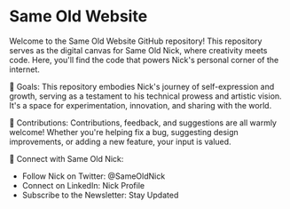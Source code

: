 # Same Old Website

Welcome to the Same Old Website GitHub repository! This repository serves as the digital canvas for Same Old Nick, where creativity meets code. Here, you'll find the code that powers Nick's personal corner of the internet. 

🚀 Goals:
This repository embodies Nick's journey of self-expression and growth, serving as a testament to his technical prowess and artistic vision. It's a space for experimentation, innovation, and sharing with the world.

🤝 Contributions:
Contributions, feedback, and suggestions are all warmly welcome! Whether you're helping fix a bug, suggesting design improvements, or adding a new feature, your input is valued.

🔗 Connect with Same Old Nick:

 * Follow Nick on Twitter: @SameOldNick
 * Connect on LinkedIn: Nick Profile
 * Subscribe to the Newsletter: Stay Updated
